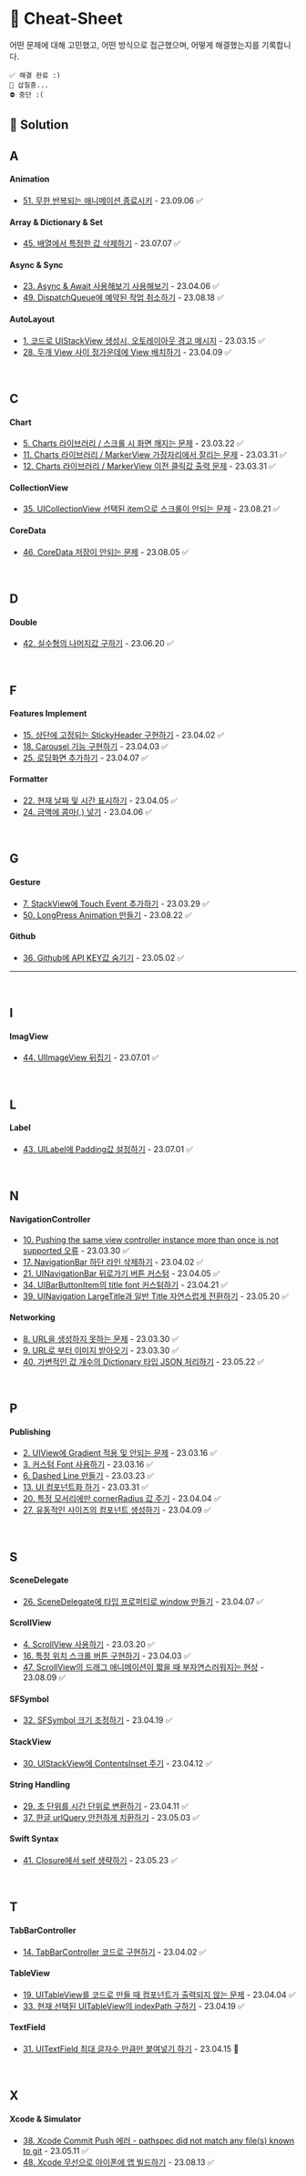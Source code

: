 # 🔖 Cheat-Sheet   
어떤 문제에 대해 고민했고, 어떤 방식으로 접근했으며, 어떻게 해결했는지를 기록합니다.
~~~
✅ 해결 완료 :)
🚧 삽질중...
⛔️ 중단 :(
~~~
 
## 💎 Solution

## A
#### Animation
- [51. 무한 반복되는 애니메이션 종료시키](Solution/무한%20반복되는%20애니메이션%20종료시키.md) - 23.09.06 ✅
#### Array & Dictionary & Set
- [45. 배열에서 특정한 값 삭제하기](Solution/배열에서%20특정한%20값%20삭제하기.md) - 23.07.07 ✅
#### Async & Sync
- [23. Async & Await 사용해보기 사용해보기](Solution/Async%20&%20Await%20사용해보기.md) - 23.04.06 ✅
- [49. DispatchQueue에 예약된 작업 취소하기](Solution/DispatchQueue에%20예약된%20작업%20취소하기.md) - 23.08.18 ✅
#### AutoLayout
-  [1. 코드로 UIStackView 생성시, 오토레이아웃 경고 메시지](Solution/코드로%20UIStackView%20생성시,%20오토레이아웃%20경고%20메시지%20뜨는%20문제.md)  - 23.03.15 ✅
- [28. 두개 View 사이 정가운데에 View 배치하기](Solution/두개%20View%20사이%20정가운데에%20View%20배치하기.md) - 23.04.09 ✅
<br>

## C
#### Chart
- [5. Charts 라이브러리 / 스크롤 시 화면 깨지는 문제](Solution/Charts%20라이브러리%20-%20스크롤%20시%20화면%20깨지는%20문제.md) - 23.03.22 ✅
- [11. Charts 라이브러리 / MarkerView 가장자리에서 잘리는 문제](Solution/Charts%20라이브러리%20-%20MarkerView%20가장자리에서%20잘리는%20문제.md) - 23.03.31 ✅ 
- [12. Charts 라이브러리 / MarkerView 이전 클릭값 출력 문제](Solution/Charts%20라이브러리%20-%20MarkerView%20이전%20클릭값%20출력%20문제.md) - 23.03.31 ✅
#### CollectionView
- [35. UICollectionView 선택된 item으로 스크롤이 안되는 문제](Solution/UICollectionView%20선택된%20item으로%20스크롤이%20안되는%20문제.md) - 23.08.21 ✅
#### CoreData
- [46. CoreData 저장이 안되는 문제](Solution/CoreData%20저장이%20안되는%20문제.md) - 23.08.05 ✅
<br>

## D
#### Double
- [42. 실수형의 나머지값 구하기](Solution/실수형의%20나머지값%20구하기.md) - 23.06.20 ✅
<br>

## F
#### Features Implement
- [15. 상단에 고정되는 StickyHeader 구현하기](Solution/상단에%20고정되는%20StickyHeader%20구현하기.md) - 23.04.02 ✅
- [18. Carousel 기능 구현하기](Solution/Carousel%20기능%20구현하기.md) - 23.04.03 ✅
-  [25. 로딩화면 추가하기](Solution/로딩화면%20추가하기.md) - 23.04.07 ✅
#### Formatter
- [22. 현재 날짜 및 시간 표시하기](Solution/현재%20날짜%20및%20시간%20표시하기.md) - 23.04.05 ✅
- [24. 금액에 콤마(,) 넣기](Solution/금액에%20콤마(,)%20넣기.md) - 23.04.06 ✅
<br>

## G
#### Gesture
- [7. StackView에 Touch Event 추가하기](Solution/StackView에%20Touch%20Event%20추가하기.md) - 23.03.29 ✅
- [50. LongPress Animation 만들기](Solution/LongPress%20Animation%20만들기.md) - 23.08.22 ✅
#### Github
- [36. Github에 API KEY값 숨기기](Solution/Github에%20API%20KEY값%20숨기기.md) - 23.05.02 ✅
---
<br>

## I
#### ImagView
- [44. UIImageView 뒤집기](Solution/UIImageView뒤집기.md) - 23.07.01 ✅
<br>

## L
#### Label
- [43. UILabel에 Padding값 설정하기](Solution/UILabel에%20Padding값%20설정하기.md) - 23.07.01 ✅
<br>

## N
#### NavigationController
- [10. Pushing the same view controller instance more than once is not supported 오류](Solution/Pushing%20the%20same%20view%20controller%20instance%20more%20than%20once%20is%20not%20supported%20오류.md) - 23.03.30 ✅
- [17. NavigationBar 하단 라인 삭제하기](Solution/NavigationBar%20하단%20라인%20삭제하기.md) - 23.04.02 ✅
- [21. UINavigationBar 뒤로가기 버튼 커스텀](Solution/UINavigationBar%20뒤로가기%20버튼%20커스텀.md) - 23.04.05 ✅
- [34. UIBarButtonItem의 title font 커스텀하기](Solution/UIBarButtonItem의%20title%20font%20커스텀하기.md) - 23.04.21 ✅
- [39. UINavigation LargeTitle과 일반 Title 자연스럽게 전환하기](Solution/UINavigation%20LargeTitle과%20일반%20Title%20자연스럽게%20전환하기.md) - 23.05.20 ✅
#### Networking
- [8. URL을 생성하지 못하는 문제](Solution/URL을%20생성하지%20못하는%20문제.md) - 23.03.30 ✅
- [9. URL로 부터 이미지 받아오기](Solution/URL로%20부터%20이미지%20받아오기.md) - 23.03.30 ✅
- [40. 가변적인 값 개수의 Dictionary 타입 JSON 처리하기](Solution/가변적인%20값%20개수의%20Dictionary%20타입%20JSON%20처리하기.md) - 23.05.22 ✅
<br>

## P
#### Publishing
- [2. UIView에 Gradient 적용 및 안되는 문제](Solution/UIView에%20Gradient%20적용%20및%20안되는%20문제?.md) - 23.03.16 ✅
- [3. 커스텀 Font 사용하기](Solution/커스텀%20Font%20사용하기.md) - 23.03.16 ✅
- [6. Dashed Line 만들기](Solution/Dashed%20Line%20만들기.md) - 23.03.23 ✅
- [13. UI 컴포넌트화 하기](Solution/UI%20Component화%20하기.md) - 23.03.31 ✅
- [20. 특정 모서리에만 cornerRadius 값 주기](Solution/특정%20모서리에만%20cornerRadius%20값%20주기.md) - 23.04.04 ✅
- [27. 유동적인 사이즈의 컴포넌트 생성하기](Solution/유동적인%20사이즈의%20컴포넌트%20생성하기.md) - 23.04.09 ✅
<br>

## S
#### SceneDelegate
- [26. SceneDelegate에 타입 프로퍼티로 window 만들기](Solution/SceneDelegate에%20타입%20프로퍼티로%20window%20만들기.md) - 23.04.07 ✅
#### ScrollView
- [4. ScrollView 사용하기](Solution/ScrollView%20사용하기.md) - 23.03.20 ✅
- [16. 특정 위치 스크롤 버튼 구현하기](Solution/특정%20위치%20스크롤%20버튼%20구현하기.md) - 23.04.03 ✅
- [47. ScrollView의 드래그 애니메이션이 짧을 때 부자연스러워지는 현상](Solution/ScrollView의%20드래그%20애니메이션이%20짧을%20때%20부자연스러워지는%20현상.md) - 23.08.09 ✅
#### SFSymbol
- [32. SFSymbol 크기 조정하기](Solution/SFSymbol%20크기%20조정하기.md) - 23.04.19 ✅
#### StackView
- [30. UIStackView에 ContentsInset 주기](Solution/UIStackView에%20ContentsInset%20주기.md) - 23.04.12 ✅
#### String Handling
- [29. 초 단위를 시간 단위로 변환하기](Solution/초%20단위를%20시간%20단위로%20변환하기.md) - 23.04.11 ✅ 
- [37. 한글 urlQuery 안전하게 치환하기](Solution/한글%20urlQuery%20안전하게%20치환하기.md) - 23.05.03 ✅
#### Swift Syntax
- [41. Closure에서 self 생략하기](Solution/Closure에서%20self%20생략하기.md) - 23.05.23 ✅
<br>

## T
#### TabBarController
- [14. TabBarController 코드로 구현하기](Solution/TabBarController%20코드로%20구현하기.md) - 23.04.02 ✅
#### TableView
- [19. UITableView를 코드로 만들 때 컴포넌트가 출력되지 않는 문제](Solution/UITableView를%20코드로%20만들%20때%20컴포넌트가%20출력되지%20않는%20문제.md) - 23.04.04 ✅
- [33. 현재 선택된 UITableView의 indexPath 구하기](Solution/현재%20선택된%20UITableView의%20indexPath%20구하기.md) - 23.04.19 ✅
#### TextField
- [31. UITextField 최대 글자수 만큼만 붙여넣기 하기](Solution/UITextField%20최대%20글자수%20만큼만%20붙여넣기%20하기.md) - 23.04.15 🚧
<br>

## X
#### Xcode & Simulator
- [38. Xcode Commit Push 에러 - pathspec did not match any file(s) known to git](Solution/Xcode%20Commit%20Push%20에러%20-%20pathspec%20did%20not%20match%20any%20file(s)%20known%20to%20git.md) - 23.05.11 ✅
- [48. Xcode 무선으로 아이폰에 앱 빌드하기](Solution/Xcode%20무선으로%20아이폰에%20앱%20빌드하기.md) - 23.08.13 ✅